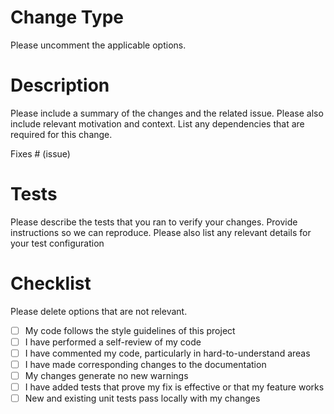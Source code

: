 # Change Type

Please uncomment the applicable options.

<!-- :white_check_mark: **Bug fix** (non-breaking change which fixes an issue) -->
<!-- :white_check_mark: **New feature** (non-breaking change which adds functionality) -->
<!-- :white_check_mark: **Refactoring** (functionality should not change) -->
<!-- :white_check_mark: **Documentation** -->
<!-- :white_check_mark: **Structural changes** (renaming or moving of files) -->

<!-- :biohazard: **Breaking change** (fix or feature that would cause existing functionality to not work as expected) -->

# Description

Please include a summary of the changes and the related issue. Please also include relevant motivation and context. List any dependencies that are required for this change.

Fixes # (issue)


# Tests

Please describe the tests that you ran to verify your changes. Provide instructions so we can reproduce. Please also list any relevant details for your test configuration

# Checklist

Please delete options that are not relevant.

- [ ] My code follows the style guidelines of this project
- [ ] I have performed a self-review of my code
- [ ] I have commented my code, particularly in hard-to-understand areas
- [ ] I have made corresponding changes to the documentation
- [ ] My changes generate no new warnings
- [ ] I have added tests that prove my fix is effective or that my feature works
- [ ] New and existing unit tests pass locally with my changes
